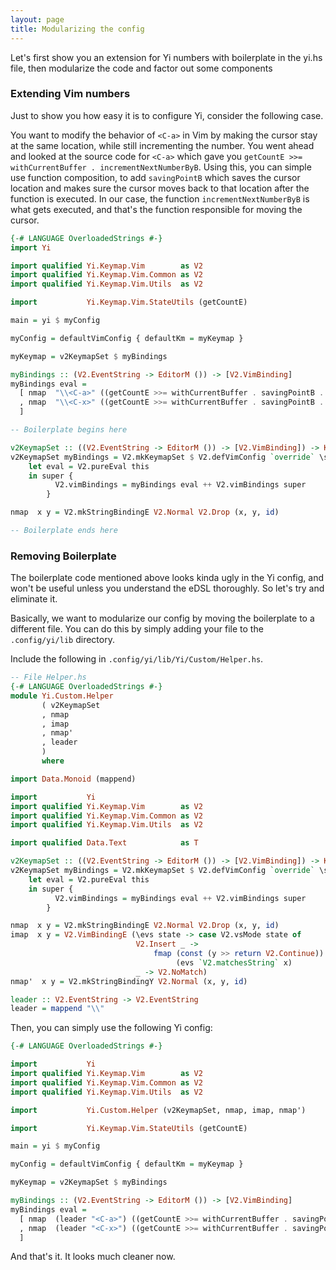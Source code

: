 ```yaml
---
layout: page
title: Modularizing the config
---
```


Let's first show you an extension for Yi numbers with boilerplate in the yi.hs file, then modularize the code and factor out some components

### Extending Vim numbers

Just to show you how easy it is to configure Yi, consider the following case.

You want to modify the behavior of ```<C-a>``` in Vim by making the cursor stay at the same location, while still incrementing the number. You went ahead and looked at the source code for ```<C-a>``` which gave you ```getCountE >>= withCurrentBuffer . incrementNextNumberByB```. Using this, you can simple use function composition, to add ```savingPointB``` which saves the cursor location and makes sure the cursor moves back to that location after the function is executed. In our case, the function ```incrementNextNumberByB``` is what gets executed, and that's the function responsible for moving the cursor.

~~~ haskell
{-# LANGUAGE OverloadedStrings #-}
import Yi

import qualified Yi.Keymap.Vim        as V2
import qualified Yi.Keymap.Vim.Common as V2
import qualified Yi.Keymap.Vim.Utils  as V2

import           Yi.Keymap.Vim.StateUtils (getCountE)

main = yi $ myConfig

myConfig = defaultVimConfig { defaultKm = myKeymap }

myKeymap = v2KeymapSet $ myBindings

myBindings :: (V2.EventString -> EditorM ()) -> [V2.VimBinding]
myBindings eval =
  [ nmap  "\\<C-a>" ((getCountE >>= withCurrentBuffer . savingPointB . incrementNextNumberByB) :: EditorM ())
  , nmap  "\\<C-x>" ((getCountE >>= withCurrentBuffer . savingPointB . incrementNextNumberByB . negate) :: EditorM ())
  ]

-- Boilerplate begins here

v2KeymapSet :: ((V2.EventString -> EditorM ()) -> [V2.VimBinding]) -> KeymapSet
v2KeymapSet myBindings = V2.mkKeymapSet $ V2.defVimConfig `override` \super this ->
    let eval = V2.pureEval this
    in super {
          V2.vimBindings = myBindings eval ++ V2.vimBindings super
        }

nmap  x y = V2.mkStringBindingE V2.Normal V2.Drop (x, y, id)

-- Boilerplate ends here
~~~

### Removing Boilerplate

The boilerplate code mentioned above looks kinda ugly in the Yi config, and won't be useful unless you understand the eDSL thoroughly. So let's try and eliminate it.

Basically, we want to modularize our config by moving the boilerplate to a different file. You can do this by simply adding your file to the ```.config/yi/lib``` directory.

Include the following in ```.config/yi/lib/Yi/Custom/Helper.hs```.

~~~ haskell
-- File Helper.hs
{-# LANGUAGE OverloadedStrings #-}
module Yi.Custom.Helper
       ( v2KeymapSet
       , nmap
       , imap
       , nmap'
       , leader
       )
       where

import Data.Monoid (mappend)

import           Yi
import qualified Yi.Keymap.Vim        as V2
import qualified Yi.Keymap.Vim.Common as V2
import qualified Yi.Keymap.Vim.Utils  as V2

import qualified Data.Text            as T

v2KeymapSet :: ((V2.EventString -> EditorM ()) -> [V2.VimBinding]) -> KeymapSet
v2KeymapSet myBindings = V2.mkKeymapSet $ V2.defVimConfig `override` \super this ->
    let eval = V2.pureEval this
    in super {
          V2.vimBindings = myBindings eval ++ V2.vimBindings super
        }

nmap  x y = V2.mkStringBindingE V2.Normal V2.Drop (x, y, id)
imap  x y = V2.VimBindingE (\evs state -> case V2.vsMode state of
                            V2.Insert _ ->
                                fmap (const (y >> return V2.Continue))
                                     (evs `V2.matchesString` x)
                            _ -> V2.NoMatch)
nmap'  x y = V2.mkStringBindingY V2.Normal (x, y, id)

leader :: V2.EventString -> V2.EventString
leader = mappend "\\"
~~~

Then, you can simply use the following Yi config:

~~~ haskell
{-# LANGUAGE OverloadedStrings #-}

import           Yi
import qualified Yi.Keymap.Vim        as V2
import qualified Yi.Keymap.Vim.Common as V2
import qualified Yi.Keymap.Vim.Utils  as V2

import           Yi.Custom.Helper (v2KeymapSet, nmap, imap, nmap')

import           Yi.Keymap.Vim.StateUtils (getCountE)

main = yi $ myConfig

myConfig = defaultVimConfig { defaultKm = myKeymap }

myKeymap = v2KeymapSet $ myBindings

myBindings :: (V2.EventString -> EditorM ()) -> [V2.VimBinding]
myBindings eval =
  [ nmap  (leader "<C-a>") ((getCountE >>= withCurrentBuffer . savingPointB . incrementNextNumberByB) :: EditorM ())
  , nmap  (leader "<C-x>") ((getCountE >>= withCurrentBuffer . savingPointB . incrementNextNumberByB . negate) :: EditorM ())
  ]
~~~

And that's it. It looks much cleaner now.
